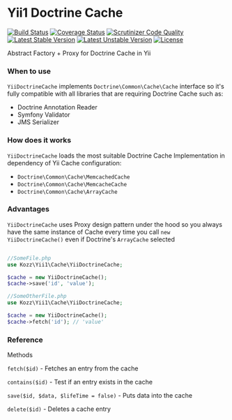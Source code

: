 Yii1 Doctrine Cache
======================

[![Build Status](https://travis-ci.org/urakozz/php-yii-doctrine-cache.svg?branch=master)](https://travis-ci.org/urakozz/php-yii-doctrine-cache)
[![Coverage Status](https://coveralls.io/repos/urakozz/php-yii-doctrine-cache/badge.png)](https://coveralls.io/r/urakozz/php-yii-doctrine-cache)
[![Scrutinizer Code Quality](https://scrutinizer-ci.com/g/urakozz/php-yii-doctrine-cache/badges/quality-score.png?b=master)](https://scrutinizer-ci.com/g/urakozz/php-yii-doctrine-cache/?branch=master)
[![Latest Stable Version](https://poser.pugx.org/kozz/yii-doctrine-cache/v/stable.svg)](https://packagist.org/packages/kozz/yii-doctrine-cache)
[![Latest Unstable Version](https://poser.pugx.org/kozz/yii-doctrine-cache/v/unstable.svg)](https://packagist.org/packages/kozz/yii-doctrine-cache)
[![License](http://img.shields.io/packagist/l/kozz/yii-doctrine-cache.svg)](https://packagist.org/packages/kozz/yii-doctrine-cache)

Abstract Factory + Proxy for Doctrine Cache in Yii

### When to use

```YiiDoctrineCache``` implements ```Doctrine\Common\Cache\Cache``` interface 
so it's fully compatible with all libraries that are requiring Doctrine Cache such as:

- Doctrine Annotation Reader
- Symfony Validator
- JMS Serializer

### How does it works

```YiiDoctrineCache``` loads the most suitable Doctrine Cache Implementation 
in dependency of Yii Cache configuration:

- ```Doctrine\Common\Cache\MemcachedCache```
- ```Doctrine\Common\Cache\MemcacheCache```
- ```Doctrine\Common\Cache\ArrayCache```

### Advantages

```YiiDoctrineCache``` uses Proxy design pattern under the hood 
so you always have the same instance of Cache every time you call ```new YiiDoctrineCache()``` 
even if Doctrine's ```ArrayCache``` selected

```php

//SomeFile.php
use Kozz\Yii1\Cache\YiiDoctrineCache;

$cache = new YiiDoctrineCache();
$cache->save('id', 'value');

//SomeOtherFile.php
use Kozz\Yii1\Cache\YiiDoctrineCache;

$cache = new YiiDoctrineCache();
$cache->fetch('id'); // 'value'


```

### Reference

Methods

```fetch($id)``` - Fetches an entry from the cache

```contains($id)``` - Test if an entry exists in the cache

```save($id, $data, $lifeTime = false)``` - Puts data into the cache

```delete($id)``` - Deletes a cache entry


